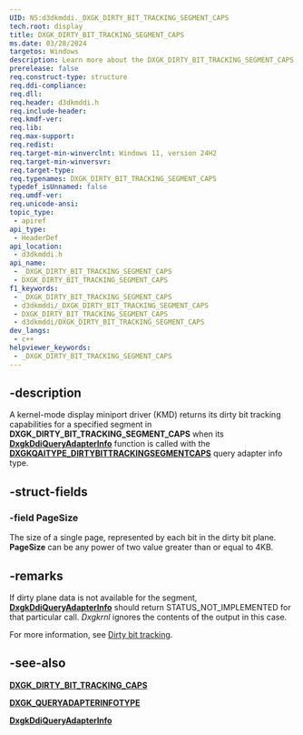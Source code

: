 ```yaml
---
UID: NS:d3dkmddi._DXGK_DIRTY_BIT_TRACKING_SEGMENT_CAPS
tech.root: display
title: DXGK_DIRTY_BIT_TRACKING_SEGMENT_CAPS
ms.date: 03/28/2024
targetos: Windows
description: Learn more about the DXGK_DIRTY_BIT_TRACKING_SEGMENT_CAPS structure.
prerelease: false
req.construct-type: structure
req.ddi-compliance: 
req.dll: 
req.header: d3dkmddi.h
req.include-header: 
req.kmdf-ver: 
req.lib: 
req.max-support: 
req.redist: 
req.target-min-winverclnt: Windows 11, version 24H2
req.target-min-winversvr: 
req.target-type: 
req.typenames: DXGK_DIRTY_BIT_TRACKING_SEGMENT_CAPS
typedef_isUnnamed: false
req.umdf-ver: 
req.unicode-ansi: 
topic_type:
 - apiref
api_type:
 - HeaderDef
api_location:
 - d3dkmddi.h
api_name:
 - _DXGK_DIRTY_BIT_TRACKING_SEGMENT_CAPS
 - DXGK_DIRTY_BIT_TRACKING_SEGMENT_CAPS
f1_keywords:
 - _DXGK_DIRTY_BIT_TRACKING_SEGMENT_CAPS
 - d3dkmddi/_DXGK_DIRTY_BIT_TRACKING_SEGMENT_CAPS
 - DXGK_DIRTY_BIT_TRACKING_SEGMENT_CAPS
 - d3dkmddi/DXGK_DIRTY_BIT_TRACKING_SEGMENT_CAPS
dev_langs:
 - c++
helpviewer_keywords:
 - _DXGK_DIRTY_BIT_TRACKING_SEGMENT_CAPS
---
```


## -description

A kernel-mode display miniport driver (KMD) returns its dirty bit tracking capabilities for a specified segment in **DXGK_DIRTY_BIT_TRACKING_SEGMENT_CAPS** when its [**DxgkDdiQueryAdapterInfo**](nc-d3dkmddi-dxgkddi_queryadapterinfo.md) function is called with the [**DXGKQAITYPE_DIRTYBITTRACKINGSEGMENTCAPS**](ne-d3dkmddi-_dxgk_queryadapterinfotype.md) query adapter info type.

## -struct-fields

### -field PageSize

The size of a single page, represented by each bit in the dirty bit plane. **PageSize** can be any power of two value greater than or equal to 4KB.

## -remarks

If dirty plane data is not available for the segment, [**DxgkDdiQueryAdapterInfo**](nc-d3dkmddi-dxgkddi_queryadapterinfo.md)  should return STATUS_NOT_IMPLEMENTED for that particular call. *Dxgkrnl* ignores the contents of the output in this case.

For more information, see [Dirty bit tracking](/windows-hardware/drivers/display/dirty-bit-tracking).

## -see-also

[**DXGK_DIRTY_BIT_TRACKING_CAPS**](ns-d3dkmddi-dxgk_dirty_bit_tracking_caps.md)

[**DXGK_QUERYADAPTERINFOTYPE**](ne-d3dkmddi-_dxgk_queryadapterinfotype.md)

[**DxgkDdiQueryAdapterInfo**](nc-d3dkmddi-dxgkddi_queryadapterinfo.md)
